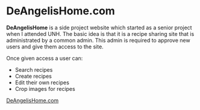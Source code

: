 DeAngelisHome.com
======

**DeAngelisHome** is a side project website which started as a senior project when I attended UNH. The basic idea is that it is a recipe sharing site that is administrated by a common admin. This admin is required to approve new users and give them access to the site. 

Once given access a user can:

- Search recipes
- Create recipes
- Edit their own recipes
- Crop images for recipes

[DeAngelisHome.com](https://www.DeAngelisHome.com)

